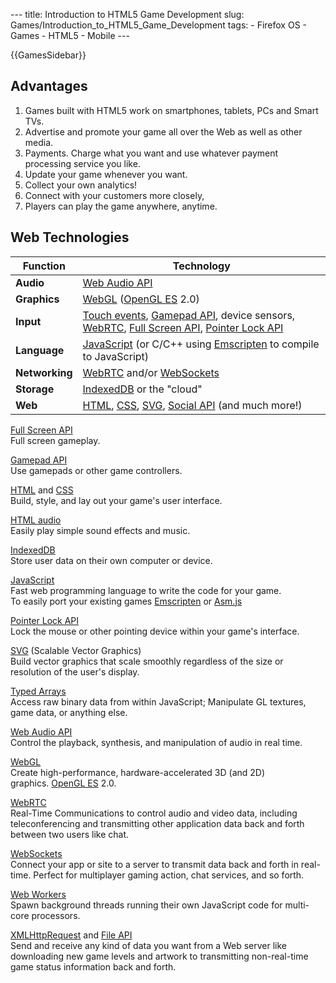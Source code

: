 --- title: Introduction to HTML5 Game Development slug: Games/Introduction\_to\_HTML5\_Game\_Development tags: - Firefox OS - Games - HTML5 - Mobile ---

{{GamesSidebar}}

Advantages
----------

1.  <span class="seoSummary">Games built with HTML5 work on smartphones, tablets, PCs and Smart TVs.</span>
2.  Advertise and promote your game all over the Web as well as other media.
3.  Payments. Charge what you want and use whatever payment processing service you like.
4.  <span class="seoSummary">Update your game whenever you want.</span>
5.  Collect your own analytics!
6.  Connect with your customers more closely,
7.  <span class="seoSummary">Players can play the game anywhere, anytime.</span>

Web Technologies
----------------

<table><thead><tr class="header"><th><strong>Function</strong></th><th><strong>Technology</strong></th></tr></thead><tbody><tr class="odd"><td><strong>Audio</strong></td><td><a href="/en-US/docs/Web/API/Web_Audio_API">Web Audio API</a></td></tr><tr class="even"><td><strong>Graphics</strong></td><td><a href="/en-US/docs/Web/API/WebGL_API">WebGL</a> (<a href="https://www.khronos.org/opengles/">OpenGL ES</a> 2.0)</td></tr><tr class="odd"><td><strong>Input</strong></td><td><a href="/en-US/docs/Web/API/Touch_events">Touch events</a>, <a href="/en-US/docs/Web/API/Gamepad_API/Using_the_Gamepad_API">Gamepad API</a>, device sensors, <a href="/en-US/docs/Web/API/WebRTC_API">WebRTC</a>, <a href="/en-US/docs/Web/API/Fullscreen_API">Full Screen API</a>, <a href="/en-US/docs/Web/API/Pointer_Lock_API">Pointer Lock API</a></td></tr><tr class="even"><td><strong>Language</strong></td><td><a href="/en-US/docs/Web/JavaScript">JavaScript</a> (or C/C++ using <a href="https://github.com/kripken/emscripten/wiki">Emscripten</a> to compile to JavaScript)</td></tr><tr class="odd"><td><strong>Networking</strong></td><td><a href="/en-US/docs/Web/API/WebRTC_API">WebRTC</a> and/or <a href="/en-US/docs/Web/API/WebSockets_API">WebSockets</a></td></tr><tr class="even"><td><strong>Storage</strong></td><td><a href="/en-US/docs/Web/API/IndexedDB_API">IndexedDB</a> or the "cloud"</td></tr><tr class="odd"><td><strong>Web</strong></td><td><a href="/en-US/docs/Web/HTML">HTML</a>, <a href="/en-US/docs/Web/CSS">CSS</a>, <a href="/en-US/docs/Web/SVG">SVG</a>, <a href="/en-US/docs/Social_API">Social API</a> (and much more!)</td></tr></tbody></table>

[Full Screen API](/en-US/docs/Web/API/Fullscreen_API)  
Full screen gameplay.

[Gamepad API](/en-US/docs/Web/API/Gamepad_API/Using_the_Gamepad_API)  
Use gamepads or other game controllers.

[HTML](/en-US/docs/Web/HTML) and [CSS](/en-US/docs/Web/CSS)  
Build, style, and lay out your game's user interface.

[HTML audio](/en-US/docs/Web/HTML/Element/audio)  
Easily play simple sound effects and music.

[IndexedDB](/en-US/docs/Web/API/IndexedDB_API)  
Store user data on their own computer or device.

[JavaScript](/en-US/docs/Web/JavaScript)  
Fast web programming language to write the code for your game.  
To easily port your existing games [Emscripten](https://github.com/kripken/emscripten/wiki) or [Asm.js](http://asmjs.org/spec/latest/)

[Pointer Lock API](/en-US/docs/Web/API/Pointer_Lock_API)  
Lock the mouse or other pointing device within your game's interface.

[SVG](/en-US/docs/Web/SVG) (Scalable Vector Graphics)  
Build vector graphics that scale smoothly regardless of the size or resolution of the user's display.

[Typed Arrays](/en-US/docs/Web/JavaScript/Typed_arrays)  
Access raw binary data from within JavaScript; Manipulate GL textures, game data, or anything else.

[Web Audio API](/en-US/docs/Web/API/Web_Audio_API)  
Control the playback, synthesis, and manipulation of audio in real time.

[WebGL](/en-US/docs/Web/API/WebGL_API)  
Create high-performance, hardware-accelerated 3D (and 2D) graphics. [OpenGL ES](https://www.khronos.org/opengles/) 2.0.

[WebRTC](/en-US/docs/Web/API/WebRTC_API)  
Real-Time Communications to control audio and video data, including teleconferencing and transmitting other application data back and forth between two users like chat.

[WebSockets](/en-US/docs/Web/API/WebSockets_API)  
Connect your app or site to a server to transmit data back and forth in real-time. Perfect for multiplayer gaming action, chat services, and so forth.

[Web Workers](/en-US/docs/Web/API/Web_Workers_API/Using_web_workers)  
Spawn background threads running their own JavaScript code for multi-core processors.

[XMLHttpRequest](/en-US/docs/Web/API/XMLHttpRequest) and [File API](/en-US/docs/DOM/File_API)  
Send and receive any kind of data you want from a Web server like downloading new game levels and artwork to transmitting non-real-time game status information back and forth.
